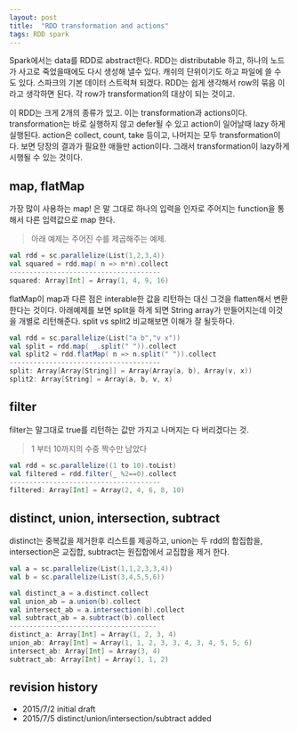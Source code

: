```yaml
---
layout: post
title:  "RDD transformation and actions"
tags: RDD spark
---
```



Spark에서는 data를 RDD로 abstract한다. RDD는 distributable 하고, 하나의 노드가 사고로 죽었을때에도 다시 생성해 낼수 있다. 캐쉬의 단위이기도 하고 파일에 쓸 수 도 있다. 스파크의 기본 데이터 스트럭쳐 되겠다. RDD는 쉽게 생각해서 row의 묶음 이라고 생각하면 된다. 각 row가 transformation의 대상이 되는 것이고.

이 RDD는 크게 2개의 종류가 있고. 이는 transformation과 actions이다. transformation는 바로 실행하지 않고 defer될 수 있고 action이 일어날때 lazy 하게 실행된다. action은 collect, count, take 등이고, 나머지는 모두 transformation이다. 보면 당장의 결과가 필요한 애들만 action이다. 그래서 transformation이 lazy하게 시행될 수 있는 것이다.

## map, flatMap
가장 많이 사용하는 map! 은 말 그대로 하나의 입력을 인자로 주어지는 function을 통해서 다른 입력값으로 map 한다.

> 아래 예제는 주어진 수를 제곱해주는 예제.

```scala
val rdd = sc.parallelize(List(1,2,3,4))
val squared = rdd.map( n => n*n).collect
--------------------------------------
squared: Array[Int] = Array(1, 4, 9, 16)
```
flatMap이 map과 다른 점은 interable한 값을 리턴하는 대신 그것을 flatten해서 변환한다는 것이다. 아래예제를 보면 split을 하게 되면 String array가 만들어지는데 이것을 개별로 리턴해준다. split vs split2 비교해보면 이해가 잘 될듯하다.

```scala
val rdd = sc.parallelize(List("a b","v x"))
val split = rdd.map( _.split(" ")).collect
val split2 = rdd.flatMap( n => n.split(" ")).collect
--------------------------------------
split: Array[Array[String]] = Array(Array(a, b), Array(v, x))
split2: Array[String] = Array(a, b, v, x)
```

## filter
filter는 말그대로 true를 리턴하는 값만 가지고 나머지는 다 버리겠다는 것.

> 1 부터 10까지의 수중 짝수만 남았다

```scala
val rdd = sc.parallelize((1 to 10).toList)
val filtered = rdd.filter(_ %2==0).collect
--------------------------------------
filtered: Array[Int] = Array(2, 4, 6, 8, 10)
```

## distinct, union, intersection, subtract

distinct는 중복값을 제거한후 리스트를 제공하고, union는 두 rdd의 합집합을, intersection은 교집합, subtract는 원집합에서 교집합을 제거 한다.

```scala
val a = sc.parallelize(List(1,1,2,3,3,4))
val b = sc.parallelize(List(3,4,5,5,6))

val distinct_a = a.distinct.collect
val union_ab = a.union(b).collect
val intersect_ab = a.intersection(b).collect
val subtract_ab = a.subtract(b).collect
-------------------------------------
distinct_a: Array[Int] = Array(1, 2, 3, 4)
union_ab: Array[Int] = Array(1, 1, 2, 3, 3, 4, 3, 4, 5, 5, 6)
intersect_ab: Array[Int] = Array(3, 4)
subtract_ab: Array[Int] = Array(1, 1, 2)
```


## revision history
* 2015/7/2 initial draft
* 2015/7/5 distinct/union/intersection/subtract added
